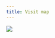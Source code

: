 ```yaml
---
title: Visit map
---
```


<a href='https://clustrmaps.com/site/1bfir'  title='Visit tracker'><img src='//clustrmaps.com/map_v2.png?cl=ffffff&w=a&t=n&d=8_Py9W7dgufxwJbok-PaNDBQHIqdpHt5zZTeSjoyKng&co=7cabcc&ct=0f0b0b'/></a>
